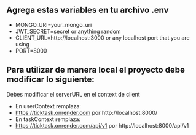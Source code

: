 ## Agrega estas variables en tu archivo .env

* MONGO_URI=your_mongo_uri
* JWT_SECRET=secret or anything random
* CLIENT_URL=http://localhost:3000 or any localhost port that you are using
* PORT=8000

## Para utilizar de manera local el proyecto debe modificar lo siguiente:
Debes modificar el serverURL en el context de client

* En userContext remplaza:
* https://ticktask.onrender.com por http://localhost:8000/
* En taskContext remplaza:
* https://ticktask.onrender.com/api/v1 por http://localhost:8000/api/v1
